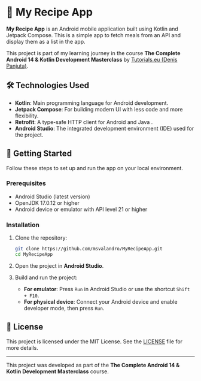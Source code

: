 # 🥗 My Recipe App

**My Recipe App** is an Android mobile application built using Kotlin and Jetpack Compose. This is a simple app to fetch meals from an API and display them as a list in the app.

This project is part of my learning journey in the course **The Complete Android 14 & Kotlin Development Masterclass** by [Tutorials.eu (Denis Panjuta)](https://tutorials.eu/).

## 🛠️ Technologies Used

- **Kotlin**: Main programming language for Android development.
- **Jetpack Compose**: For building modern UI with less code and more flexibility.
- **Retrofit**: A type-safe HTTP client for Android and Java .
- **Android Studio**: The integrated development environment (IDE) used for the project.

## 🚀 Getting Started

Follow these steps to set up and run the app on your local environment.

### Prerequisites

- Android Studio (latest version)
- OpenJDK 17.0.12 or higher
- Android device or emulator with API level 21 or higher

### Installation

1. Clone the repository:
    ```sh
    git clone https://github.com/msvalandro/MyRecipeApp.git
    cd MyRecipeApp
    ```

2. Open the project in **Android Studio**.

3. Build and run the project:
    - **For emulator**: Press `Run` in Android Studio or use the shortcut `Shift + F10`.
    - **For physical device**: Connect your Android device and enable developer mode, then press `Run`.

## 📄 License

This project is licensed under the MIT License. See the [LICENSE](LICENSE) file for more details.

---

This project was developed as part of the **The Complete Android 14 & Kotlin Development Masterclass** course.

